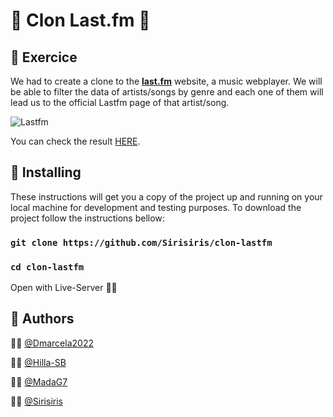 # 🎵 Clon Last.fm 🎵

## 📌 Exercice

We had to create a clone to the **[last.fm](https://www.last.fm/home)** website, a music webplayer. We will be able to filter the data of artists/songs by genre and each one of them will lead us to the official Lastfm page of that artist/song.

![Lastfm](https://media.giphy.com/media/qEoAMWxgErftmKBvEz/giphy.gif)

You can check the result [HERE](https://sirisiris.github.io/clon-lastfm/).

## 🔌 Installing

These instructions will get you a copy of the project up and running on your local machine for development and testing purposes.
To download the project follow the instructions bellow:

### `git clone https://github.com/Sirisiris/clon-lastfm`
### `cd clon-lastfm`

Open with Live-Server 👩‍💻

## 🦾 Authors

👩‍💻 <a href='https://www.linkedin.com/in/dianamarcelaguacheta'>@Dmarcela2022</a>

👩‍💻 <a href='https://www.linkedin.com/in/hillary-segura-blanco-667544245/'>@Hilla-SB</a>

👩‍💻 <a href='https://www.linkedin.com/in/madaigarcia'>@MadaG7</a>

👩‍💻 <a href='https://www.linkedin.com/in/1ri5/'>@Sirisiris</a>
